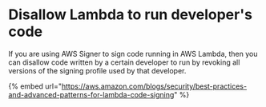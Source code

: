 # Disallow Lambda to run developer's code

If you are using AWS Signer to sign code running in AWS Lambda, then you can disallow code written by a certain developer to run by revoking all versions of the signing profile used by that developer.&#x20;

{% embed url="https://aws.amazon.com/blogs/security/best-practices-and-advanced-patterns-for-lambda-code-signing" %}
